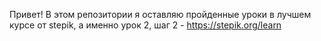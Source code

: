 Привет! В этом репозитории я оставляю пройденные уроки в лучшем курсе от stepik, а именно урок 2, шаг 2 - https://stepik.org/learn
